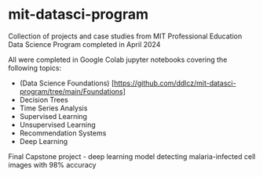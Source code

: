 # mit-datasci-program
Collection of projects and case studies from MIT Professional Education Data Science Program completed in April 2024

All were completed in Google Colab jupyter notebooks covering the following topics:
- (Data Science Foundations) [https://github.com/ddlcz/mit-datasci-program/tree/main/Foundations]
- Decision Trees
- Time Series Analysis
- Supervised Learning
- Unsupervised Learning
- Recommendation Systems
- Deep Learning

Final Capstone project - deep learning model detecting malaria-infected cell images with 98% accuracy 
